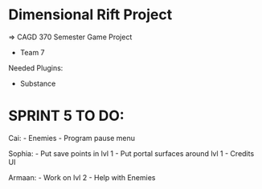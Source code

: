 # Dimensional Rift Project

=> CAGD 370 Semester Game Project
- Team 7

Needed Plugins:
- Substance


SPRINT 5 TO DO:
=====================
Cai:
	- Enemies
	- Program pause menu

Sophia:
	- Put save points in lvl 1
	- Put portal surfaces around lvl 1
	- Credits UI

Armaan:
	- Work on lvl 2
	- Help with Enemies
